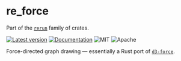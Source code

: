 # re_force

Part of the [`rerun`](https://github.com/rerun-io/rerun) family of crates.

[![Latest version](https://img.shields.io/crates/v/re_force.svg)](https://crates.io/crates/re_force)
[![Documentation](https://docs.rs/re_force/badge.svg)](https://docs.rs/re_force)
![MIT](https://img.shields.io/badge/license-MIT-blue.svg)
![Apache](https://img.shields.io/badge/license-Apache-blue.svg)

Force-directed graph drawing — essentially a Rust port of [`d3-force`](https://d3js.org/d3-force).

